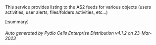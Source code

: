 






This service provides listing to the AS2 feeds for various objects (users activities, user alerts, files/folders activities, etc...)

[:summary]

###### Auto generated by Pydio Cells Enterprise Distribution v4.1.2 on 23-Mar-2023

